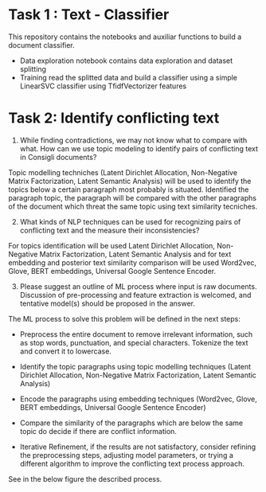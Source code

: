 # Task 1 : Text - Classifier

This repository contains the notebooks and auxiliar functions to  build a document classifier.

- Data exploration notebook contains data exploration and dataset splitting
- Training read the splitted data and build a classifier using a simple LinearSVC classifier using TfidfVectorizer features


# Task 2: Identify conflicting text

1. While finding contradictions, we may not know what to compare with what. How
can we use topic modeling to identify pairs of conflicting text in Consigli
documents?

Topic modelling techniches (Latent Dirichlet Allocation, Non-Negative Matrix Factorization, Latent Semantic Analysis) will be used to identify the topics below a certain paragraph most probably is situated. Identified the paragraph topic, the paragraph will be compared with the other paragraphs of the document which threat the same topic using text similarity tecniches.


2. What kinds of NLP techniques can be used for recognizing pairs of conflicting text
and the measure their inconsistencies?

For topics identification will be used Latent Dirichlet Allocation, Non-Negative Matrix Factorization, Latent Semantic Analysis and for text embedding and posterior text similarity comparison will be used Word2vec, Glove, BERT embeddings, Universal Google Sentence Encoder.


3. Please suggest an outline of ML process where input is raw documents.
Discussion of pre-processing and feature extraction is welcomed, and tentative
model(s) should be proposed in the answer.

The ML process to solve this problem will be defined in the next steps:

- Preprocess the entire document to remove irrelevant information, such as stop words, punctuation, and special characters. Tokenize the text and convert it to lowercase.

- Identify the topic paragraphs using topic modelling techniques (Latent Dirichlet Allocation, Non-Negative Matrix Factorization, Latent Semantic Analysis)

- Encode the paragraphs using embedding techniques (Word2vec, Glove, BERT embeddings, Universal Google Sentence Encoder)

- Compare the similarity of the paragraphs which are below the same topic do decide if there are conflict information.

- Iterative Refinement, if the results are not satisfactory, consider refining the preprocessing steps, adjusting model parameters, or trying a different algorithm to improve the conflicting text process approach.

See in the below figure the described process.

